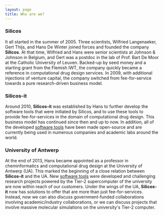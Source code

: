 ```yaml
---
layout: page
title: Who are we?
---
```


### Silicos

It all started in the summer of 2005. Three scientists, Wilfried Langenaeker, Gert Thijs, and Hans De Winter joined forces and founded the company **Silicos**. At that time, Wilfried and Hans were senior scientists at Johnson & Johnson in Belgium, and Gert was a postdoc in the lab of Prof. Bart De Moor at the Catholic University of Leuven. Backed-up by seed money and a starting grant from the Flemish IWT, the company quickly became a reference in computational drug design services. In 2009, with additional injections of venture capital, the company switched from fee-for-service towards a pure research-driven business model.


### Silicos-it

Around 2010, **Silicos-it** was established by Hans to further develop the software tools that were initiated by Silicos, and to use these tools to provide fee-for-services in the domain of computational drug design. This business model has continued since then and up to now. In addition, all of the developed [software tools](/software) have been made open-source and are currently being used in numerous companies and academic labs around the world.


### University of Antwerp

At the end of 2013, Hans became appointed as a professor in cheminformatics and computational drug design at the University of Antwerp (UA). This marked the beginning of a close relation between **Silicos-it** and the UA. New [software tools]( software) were developed and challenging research projects powered by the Tier-2 supercomputer of the university are now within reach of our customers. Under the wings of the UA, **Silicos-it** now has solutions to offer that are more than just fee-for-services. Instead, now we can also discuss government-funded collaborations involving academic/industry collaborations, or we can discuss projects that involve massive molecular simulations on the university's Tier-2 computer.
